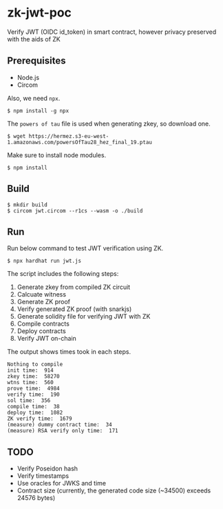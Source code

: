 # zk-jwt-poc

Verify JWT (OIDC id\_token) in smart contract, however privacy preserved with the aids of ZK

## Prerequisites
- Node.js
- Circom

Also, we need `npx`.
```
$ npm install -g npx
```

The `powers of tau` file is used when generating zkey, so download one.
```
$ wget https://hermez.s3-eu-west-1.amazonaws.com/powersOfTau28_hez_final_19.ptau
```

Make sure to install node modules.
```
$ npm install
```

## Build
```
$ mkdir build
$ circom jwt.circom --r1cs --wasm -o ./build
```

## Run

Run below command to test JWT verification using ZK.

```
$ npx hardhat run jwt.js
```
The script includes the following steps:
1. Generate zkey from compiled ZK circuit
2. Calcuate witness
3. Generate ZK proof
4. Verify generated ZK proof (with snarkjs)
5. Generate solidity file for verifying JWT with ZK
6. Compile contracts
7. Deploy contracts
8. Verify JWT on-chain


The output shows times took in each steps.
```
Nothing to compile
init time:  914
zkey time:  58270
wtns time:  560
prove time:  4984
verify time:  190
sol time:  356
compile time:  38
deploy time:  1082
ZK verify time:  1679
(measure) dummy contract time:  34
(measure) RSA verify only time:  171
```


## TODO
- Verify Poseidon hash
- Verify timestamps
- Use oracles for JWKS and time
- Contract size (currently, the generated code size (~34500) exceeds 24576 bytes)
